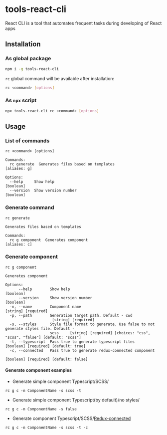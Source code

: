 # tools-react-cli

React CLI is a tool that automates frequent tasks during developing of React apps

## Installation

### As global package

```bash
npm i -g tools-react-cli
```

`rc` global command will be available after installation:

```bash
rc <command> [options]
```

### As `npx` script

```bash
npx tools-react-cli rc <command> [options]
```

## Usage

### List of commands

```
rc <command> [options]

Commands:
  rc generate  Generates files based on templates                                       [aliases: g]

Options:
  --help     Show help                                                                     [boolean]
  --version  Show version number                                                           [boolean]
```

### Generate command

```
rc generate

Generates files based on templates

Commands:
  rc g component  Generates component                                                   [aliases: c]
```

### Generate component

```
rc g component

Generates component

Options:
      --help        Show help                                                              [boolean]
      --version     Show version number                                                    [boolean]
  -n, --name        Component name                                               [string] [required]
  -p, --path        Generation target path. Default - cwd
                     [string] [required]
  -s, --styles      Style file format to generate. Use false to not generate styles file. Default -
                    scss     [string] [required] [choices: "css", "scss", "false"] [default: "scss"]
  -t, --typescript  Pass true to generate typescript files      [boolean] [required] [default: true]
  -c, --connected   Pass true to generate redux-connected component
                                                               [boolean] [required] [default: false]
```

#### Generate component examples

- Generate simple component Typescript/SCSS/
```
rc g c -n ComponentName -s scss -t
```

- Generate simple component Typescript(by default)/no styles/
```
rc g c -n ComponentName -s false
```

- Generate component Typescript/SCSS/[Redux-connected](https://react-redux.js.org/using-react-redux/connect-mapstate)
```
rc g c -n ComponentName -s scss -t -c
```



